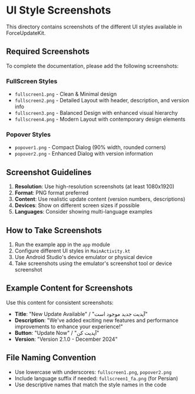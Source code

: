 # UI Style Screenshots

This directory contains screenshots of the different UI styles available in ForceUpdateKit.

## Required Screenshots

To complete the documentation, please add the following screenshots:

### FullScreen Styles
- `fullscreen1.png` - Clean & Minimal design
- `fullscreen2.png` - Detailed Layout with header, description, and version info
- `fullscreen3.png` - Balanced Design with enhanced visual hierarchy
- `fullscreen4.png` - Modern Layout with contemporary design elements

### Popover Styles
- `popover1.png` - Compact Dialog (90% width, rounded corners)
- `popover2.png` - Enhanced Dialog with version information

## Screenshot Guidelines

1. **Resolution**: Use high-resolution screenshots (at least 1080x1920)
2. **Format**: PNG format preferred
3. **Content**: Use realistic update content (version numbers, descriptions)
4. **Devices**: Show on different screen sizes if possible
5. **Languages**: Consider showing multi-language examples

## How to Take Screenshots

1. Run the example app in the `app` module
2. Configure different UI styles in `MainActivity.kt`
3. Use Android Studio's device emulator or physical device
4. Take screenshots using the emulator's screenshot tool or device screenshot

## Example Content for Screenshots

Use this content for consistent screenshots:

- **Title**: "New Update Available" / "آپدیت جدید موجود است"
- **Description**: "We've added exciting new features and performance improvements to enhance your experience!"
- **Button**: "Update Now" / "آپدیت کن"
- **Version**: "Version 2.1.0 - December 2024"

## File Naming Convention

- Use lowercase with underscores: `fullscreen1.png`, `popover2.png`
- Include language suffix if needed: `fullscreen1_fa.png` (for Persian)
- Use descriptive names that match the style names in the code
